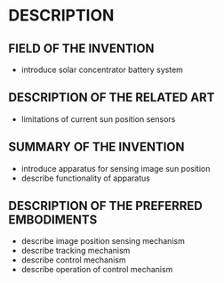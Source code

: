 # DESCRIPTION

## FIELD OF THE INVENTION

- introduce solar concentrator battery system

## DESCRIPTION OF THE RELATED ART

- limitations of current sun position sensors

## SUMMARY OF THE INVENTION

- introduce apparatus for sensing image sun position
- describe functionality of apparatus

## DESCRIPTION OF THE PREFERRED EMBODIMENTS

- describe image position sensing mechanism
- describe tracking mechanism
- describe control mechanism
- describe operation of control mechanism

